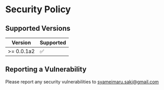 # Security Policy

## Supported Versions

| Version    | Supported          |
| ---------- | ------------------ |
| >= 0.0.1a2   | :white_check_mark: |

## Reporting a Vulnerability

Please report any security vulnerabilities to syameimaru.saki@gmail.com
